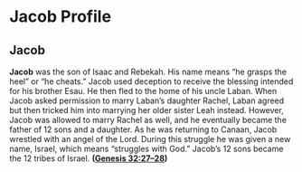 # Jacob Profile

## Jacob

**Jacob** was the son of Isaac and Rebekah. His name means “he grasps the heel” or “he cheats.” Jacob used deception to receive the blessing intended for his brother Esau. He then fled to the home of his uncle Laban. When Jacob asked permission to marry Laban’s daughter Rachel, Laban agreed but then tricked him into marrying her older sister Leah instead. However, Jacob was allowed to marry Rachel as well, and he eventually became the father of 12 sons and a daughter. As he was returning to Canaan, Jacob wrestled with an angel of the Lord. During this struggle he was given a new name, Israel, which means “struggles with God.” Jacob’s 12 sons became the 12 tribes of Israel. **([Genesis 32:27–28](https://www.esv.org/Genesis+32%3A27%E2%80%9328/))**

